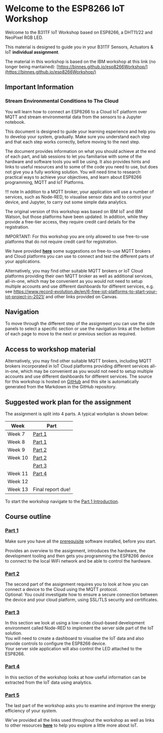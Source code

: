 # Welcome to the ESP8266 IoT Workshop

Welcome to the B31TF IoT Workshop based on ESP8266, a DHT11/22 and NeoPixel RGB LED.

This material is designed to guide you in your B31TF Sensors, Actuators &amp; IoT **individual assignment**.

The material in this workshop is based on the IBM workshop at this link (no longer being mantained): [https://binnes.github.io/esp8266Workshop/](https://binnes.github.io/esp8266Workshop/)

## Important Information

### Stream Environmental Conditions to The Cloud

You will learn how to connect an ESP8266 to a Cloud IoT platform over MQTT and stream environmental data from the sensors to a Jupyter notebook.

This document is designed to guide your learning esperience and help you to develop your system, gradually.
Make sure you understand each step and that each step works correctly, before moving to the next step.

The document provides information on what you should achieve at the end of each part, and lab sessions to let you familiarise with some of the hardware and software tools you will be using.
It also provides hints and links to useful resources and to some of the code you need to use, but does not give you a fully working solution. 
You will need time to research practical ways to achieve your objectives, and learn about ESP8266 programming, MQTT and IoT Platforms.

!!! note
  In addition to a MQTT broker, your application will use a number of services, such as Node-RED, to visualise sensor data and to control your device, and Jupyter, to carry out some simple data analytics.

  The original version of this workshop was based on IBM IoT and IBM Watson, but those platforms have been updated. In addition, while they provide a free-tier access, they require 
  credit card details for the registration.

  IMPORTANT: For this workshop you are only allowed to use free-to-use platforms that do not require credit card for registration.

  We have provided  [**here**](RESOURCES.md) some suggestions on free-to-use MQTT brokers and Cloud platforms you can use to connect and test the different parts of your applications.

  Alternatively, you may find other suitable MQTT brokers or IoT Cloud platforms providing their own MQTT broker as well as additional services, all-in-one, which may be convenient
  as you would not need to setup multiple accounts and use different dashboards for different services, e.g. see https://www.record-evolution.de/en/6-free-iot-platforms-to-start-your-iot-project-in-2021/
  and other links provided on Canvas. 

## Navigation

To move through the different step of the assignment you can use the side panels to select a specific section or use the navigation links at the bottom of each page to move to the next or previous section as required.

## Access to workshop material
Alternatively, you may find other suitable MQTT brokers, including MQTT brokers incorporated in IoT Cloud platforms providing different services all-in-one, which may be convenient
as you would not need to setup multiple accounts and use different dashboards for different services.
The source for this workshop is hosted on [GitHub](https://github.com/binnes/esp8266Workshop) and this site is automatically generated from the Markdown in the GitHub repository.

## Suggested work plan for the assignment

The assignment is split into 4 parts.  A typical workplan is shown below:

| Week       |  Part                            |
|------------|----------------------------------|
| Week 7     |  [Part 1](docs/part1/README.md)  |            
| Week 8     |  [Part 1](docs/part1/README.md)  |
| Week 9     |  [Part 2](docs/part3/README.md)  |
| Week 10    |  [Part 2](docs/part2/README.md)  |
|            |  [Part 3](docs/part3/README.md)  |
| Week 11    |  [Part 4](docs/part4/README.md)  |
| Week 12    |                                  |
| Week 13    |  Final report due!               |

To start the workshop navigate to the [ Part 1 Introduction](docs/part1/README.md).

## Course outline

### [Part 1](docs/part1/README.md)

Make sure you have all the [prerequisite](docs/part1/PREREQ.md) software installed, before you start.

Provides an overview to the assignment, introduces the hardware, the development tooling and then gets you programming the ESP8266 device to connect to the local WiFi network and be able to control the hardware.

### [Part 2](docs/part2/README.md)

The second part of the assignment requires you to look at how you can connect a device to the Cloud using the MQTT protocol.  
Optional: You could investigate how to ensure a secure connection between the device and your cloud platform, using SSL/TLS security and certificates.

### [Part 3](docs/part3/README.md)

In this section we look at using a low-code cloud-based development environment called Node-RED to implement the server side part of the IoT solution.  
You will need to create a dashboard to visualise the IoT data and also provide controls to configure the ESP8266 device.  
Your server side application will also control the LED attached to the ESP8266.

### [Part 4](docs/part4/README.md)

In this section of the workshop looks at how useful information can be extracted from the IoT data using analytics.  

### [Part 5](docs/part5/README.md)

The last part of the workshop asks you to examine and improve the energy efficiency of your system.

We've provided all the links used throughout the workshop as well as links to other resources [**here**](docs/RESOURCES.md) to help you explore a little more about IoT.
